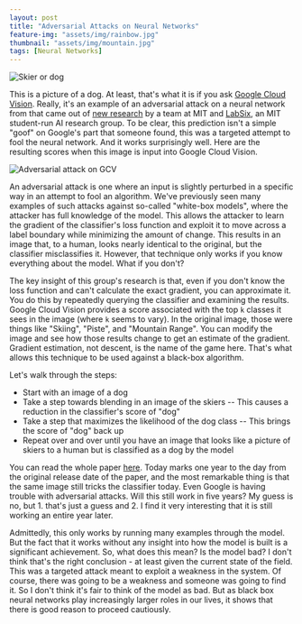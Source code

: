```yaml
---
layout: post
title: "Adversarial Attacks on Neural Networks"
feature-img: "assets/img/rainbow.jpg"
thumbnail: "assets/img/mountain.jpg"
tags: [Neural Networks]
---
```


![Skier or dog]({{site.baseurl}}/assets/img/skier_dog_attack.png "Skier to dog attack")

This is a picture of a dog. At least, that's what it is if you ask [Google Cloud Vision](https://cloud.google.com/vision). Really, it's an example of an adversarial attack on a neural network from that came out of [new research](https://arxiv.org/pdf/1804.08598.pdf) by a team at MIT and [LabSix](https://www.labsix.org/), an MIT student-run AI research group. To be clear, this prediction isn't a simple "goof" on Google's part that someone found, this was a targeted attempt to fool the neural network. And it works surprisingly well. Here are the resulting scores when this image is input into Google Cloud Vision.

![Adversarial attack on GCV]({{site.baseurl}}/assets/img/skier_dog_attack_result.png "Adversarial attack on GCV")

An adversarial attack is one where an input is slightly perturbed in a specific way in an attempt to fool an algorithm. We've previously seen many examples of such attacks against so-called "white-box models", where the attacker has full knowledge of the model. This allows the attacker to learn the gradient of the classifier's loss function and exploit it to move across a label boundary while minimizing the amount of change. This results in an image that, to a human, looks nearly identical to the original, but the classifier misclassifies it. However, that technique only works if you know everything about the model. What if you don't?

The key insight of this group's research is that, even if you don't know the loss function and can't calculate the exact gradient, you can approximate it. You do this by repeatedly querying the classifier and examining the results. Google Cloud Vision provides a score associated with the top `k` classes it sees in the image (where `k` seems to vary). In the original image, those were things like "Skiing", "Piste", and "Mountain Range". You can modify the image and see how those results change to get an estimate of the gradient. Gradient estimation, not descent, is the name of the game here. That's what allows this technique to be used against a black-box algorithm.

Let's walk through the steps:

- Start with an image of a dog
- Take a step towards blending in an image of the skiers
  -- This causes a reduction in the classifier's score of "dog"
- Take a step that maximizes the likelihood of the dog class
  -- This brings the score of "dog" back up
- Repeat over and over until you have an image that looks like a picture of skiers to a human but is classified as a dog by the model

You can read the whole paper [here](https://arxiv.org/pdf/1804.08598.pdf). Today marks one year to the day from the original release date of the paper, and the most remarkable thing is that the same image still tricks the classifier today. Even Google is having trouble with adversarial attacks. Will this still work in five years? My guess is no, but 1. that's just a guess and 2. I find it very interesting that it is still working an entire year later.

Admittedly, this only works by running many examples through the model. But the fact that it works without any insight into how the model is built is a significant achievement. So, what does this mean? Is the model bad? I don't think that's the right conclusion - at least given the current state of the field. This was a targeted attack meant to exploit a weakness in the system. Of course, there was going to be a weakness and someone was going to find it. So I don't think it's fair to think of the model as bad. But as black box neural networks play increasingly larger roles in our lives, it shows that there is good reason to proceed cautiously.
